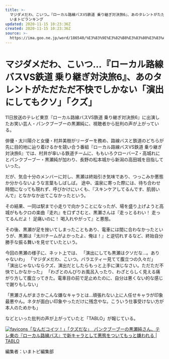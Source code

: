 ```yaml
---
title: >-
  マジダメだわ、こいつ…『ローカル路線バスVS鉄道 乗り継ぎ対決旅6』、あのタレントがただただ不快でしかない「演出にしてもクソ」「クズ」 -
  いまトピランキング
updated: 2020-11-15 10:23:36Z
created: 2020-11-15 10:23:36Z
source: >-
  https://ima.goo.ne.jp/word/186540/%E3%83%9E%E3%82%B8%E3%83%80%E3%83%A1%E3%81%A0%E3%82%8F%E3%80%81%E3%81%93%E3%81%84%E3%81%A4%E2%80%A6%E3%80%8E%E3%83%AD%E3%83%BC%E3%82%AB%E3%83%AB%E8%B7%AF%E7%B7%9A%E3%83%90%E3%82%B9VS%E9%89%84%E9%81%93%20%E4%B9%97%E3%82%8A%E7%B6%99%E3%81%8E%E5%AF%BE%E6%B1%BA%E6%97%856%E3%80%8F%E3%80%81%E3%81%82%E3%81%AE%E3%82%BF%E3%83%AC%E3%83%B3%E3%83%88%E3%81%8C%E3%81%9F%E3%81%A0%E3%81%9F%E3%81%A0%E4%B8%8D%E5%BF%AB%E3%81%A7%E3%81%97%E3%81%8B%E3%81%AA%E3%81%84%E3%80%8C%E6%BC%94%E5%87%BA%E3%81%AB%E3%81%97%E3%81%A6%E3%82%82%E3%82%AF%E3%82%BD%E3%80%8D%E3%80%8C%E3%82%AF%E3%82%BA%E3%80%8D
---
```


# マジダメだわ、こいつ…『ローカル路線バスVS鉄道 乗り継ぎ対決旅6』、あのタレントがただただ不快でしかない「演出にしてもクソ」「クズ」

11日放送のテレビ東京『ローカル路線バスVS鉄道 乗り継ぎ対決旅6』に出演したお笑い芸人・パンクブーブーの黒瀬純に、視聴者から批判の声が上がっている。

俳優・太川陽介と女優・村井美樹がリーダーを務め、路線バスと鉄道のどちらが先に目的地に辿り着けるかを競い合う番組『ローカル路線バスVS鉄道 乗り継ぎ対決旅6』では、村井が率いる鉄道チームに、ももいろクローバーZ・高城れにとパンクブーブー・黒瀬純が加わり、長野の松本城から新潟の高田城を目指していった。

だが、気合十分のメンバーに対し、黒瀬は終始引き気味であり、つっこみか悪態か分からないような言葉もしばしば。
途中、温泉に寄った際には、待ち合わせ時間になっても現れず、呼びかけにいくも、『スキンケアしてるんです、肌弱いんで』となかなか出てこなかったという。

その結果、一同は駅まで小走りで向かうことになったが、場を盛り上げようと高城がももクロの楽曲『走れ』を口ずさむと、黒瀬さんは『走っとるわい！ 走ってるんだよ！ 足痛いのに！ 喝入れやがって』と悪態。

その後、黒瀬が足を挫いてしまったこともあり、電車には間に合わなかったというが、黒瀬は『太川チームがよかったよ、俺は！』と逆切れするなど、終始自分勝手な振る舞いを見せていたという。

今回の黒瀬の様子に、ネット上では、
「演出にしても黒瀬はクソだな…。ありゃないわ」
「マジダメだわ、こいつ。バラエティー見てて腹立つの久々だ」
「演出じゃないならクズ、演出だとしたらもっと上手に演じなさい。ただただ不快でしかなかった」
「わざとのんびりお風呂入ったり、わざとらしく見える痛がり方して腹立ってきた。電車目の前で足止めたのに、自分は悪くない的な感じで謝りもしない」

「黒瀬さんがまさかこんな嫌なキャラとは…頑張れない上に人任せキャラが印象最悪やん。ネタが面白い印象やっただけに残念やな。こういう仕事受けない方が本人のためかも」

などといった批判の声が上がっていたと「TABLO」が報じている。

[![favicons](../_resources/favicons)「なんだコイツ！」「クズだな」　パンクブーブーの黒瀬純さん、テレ東の『ローカル路線バス』で新キャラとして悪態をついてもっと嫌われる | TABLO](https://tablo.jp/archives/35519)

編集者：いまトピ編集部